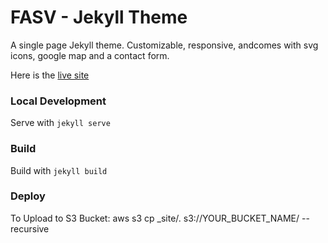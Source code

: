 # FASV - Jekyll Theme

A single page Jekyll theme. Customizable, responsive, andcomes with svg icons, google map and a contact form.

Here is the [live site](https://footanklespecialistsva.com)

### Local Development

Serve with `jekyll serve`

### Build
Build with `jekyll build`

### Deploy
To Upload to S3 Bucket: aws s3 cp _site/. s3://YOUR_BUCKET_NAME/ --recursive
